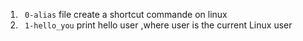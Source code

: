 1. <code> 0-alias</code> file create a shortcut commande on linux
2. <code> 1-hello_you</code> print hello user ,where user is the current Linux user
